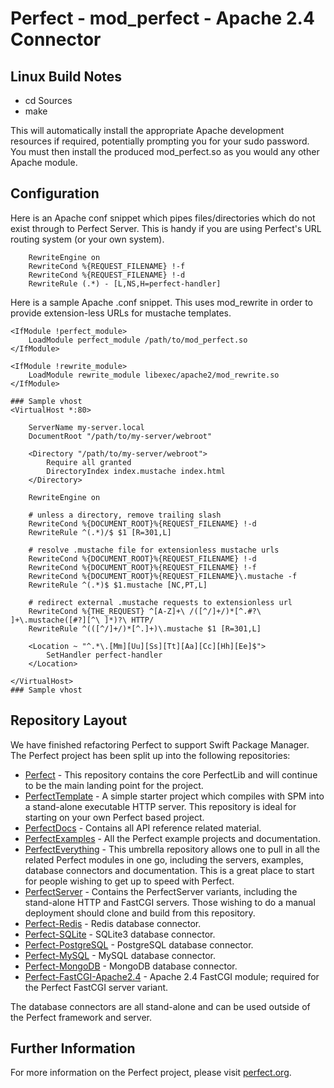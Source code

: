 # Perfect - mod_perfect - Apache 2.4 Connector

## Linux Build Notes
* cd Sources
* make

This will automatically install the appropriate Apache development resources if required, potentially prompting you for your sudo password. You must then install the produced mod_perfect.so as you would any other Apache module.

## Configuration

Here is an Apache conf snippet which pipes files/directories which do not exist through to Perfect Server. This is handy if you are using Perfect's URL routing system (or your own system).

```
	RewriteEngine on
	RewriteCond %{REQUEST_FILENAME} !-f
	RewriteCond %{REQUEST_FILENAME} !-d
	RewriteRule (.*) - [L,NS,H=perfect-handler]

```

Here is a sample Apache .conf snippet. This uses mod_rewrite in order to provide extension-less URLs for mustache templates.

```
<IfModule !perfect_module>
	LoadModule perfect_module /path/to/mod_perfect.so
</IfModule>

<IfModule !rewrite_module>
	LoadModule rewrite_module libexec/apache2/mod_rewrite.so
</IfModule>

### Sample vhost
<VirtualHost *:80>

	ServerName my-server.local
	DocumentRoot "/path/to/my-server/webroot"
	
	<Directory "/path/to/my-server/webroot">
		Require all granted
		DirectoryIndex index.mustache index.html
	</Directory>
	
	RewriteEngine on
	
	# unless a directory, remove trailing slash
	RewriteCond %{DOCUMENT_ROOT}%{REQUEST_FILENAME} !-d
	RewriteRule ^(.*)/$ $1 [R=301,L]
	
	# resolve .mustache file for extensionless mustache urls
	RewriteCond %{DOCUMENT_ROOT}%{REQUEST_FILENAME} !-d
	RewriteCond %{DOCUMENT_ROOT}%{REQUEST_FILENAME} !-f
	RewriteCond %{DOCUMENT_ROOT}%{REQUEST_FILENAME}\.mustache -f
	RewriteRule ^(.*)$ $1.mustache [NC,PT,L]
	
	# redirect external .mustache requests to extensionless url
	RewriteCond %{THE_REQUEST} ^[A-Z]+\ /([^/]+/)*[^.#?\ ]+\.mustache([#?][^\ ]*)?\ HTTP/
	RewriteRule ^(([^/]+/)*[^.]+)\.mustache $1 [R=301,L]
	
	<Location ~ "^.*\.[Mm][Uu][Ss][Tt][Aa][Cc][Hh][Ee]$">
		SetHandler perfect-handler
	</Location>

</VirtualHost>
### Sample vhost

```


## Repository Layout

We have finished refactoring Perfect to support Swift Package Manager. The Perfect project has been split up into the following repositories:

* [Perfect](https://github.com/PerfectlySoft/Perfect) - This repository contains the core PerfectLib and will continue to be the main landing point for the project.
* [PerfectTemplate](https://github.com/PerfectlySoft/PerfectTemplate) - A simple starter project which compiles with SPM into a stand-alone executable HTTP server. This repository is ideal for starting on your own Perfect based project.
* [PerfectDocs](https://github.com/PerfectlySoft/PerfectDocs) - Contains all API reference related material.
* [PerfectExamples](https://github.com/PerfectlySoft/PerfectExamples) - All the Perfect example projects and documentation.
* [PerfectEverything](https://github.com/PerfectlySoft/PerfectEverything) - This umbrella repository allows one to pull in all the related Perfect modules in one go, including the servers, examples, database connectors and documentation. This is a great place to start for people wishing to get up to speed with Perfect.
* [PerfectServer](https://github.com/PerfectlySoft/PerfectServer) - Contains the PerfectServer variants, including the stand-alone HTTP and FastCGI servers. Those wishing to do a manual deployment should clone and build from this repository.
* [Perfect-Redis](https://github.com/PerfectlySoft/Perfect-Redis) - Redis database connector.
* [Perfect-SQLite](https://github.com/PerfectlySoft/Perfect-SQLite) - SQLite3 database connector.
* [Perfect-PostgreSQL](https://github.com/PerfectlySoft/Perfect-PostgreSQL) - PostgreSQL database connector.
* [Perfect-MySQL](https://github.com/PerfectlySoft/Perfect-MySQL) - MySQL database connector.
* [Perfect-MongoDB](https://github.com/PerfectlySoft/Perfect-MongoDB) - MongoDB database connector.
* [Perfect-FastCGI-Apache2.4](https://github.com/PerfectlySoft/Perfect-FastCGI-Apache2.4) - Apache 2.4 FastCGI module; required for the Perfect FastCGI server variant.

The database connectors are all stand-alone and can be used outside of the Perfect framework and server.

## Further Information
For more information on the Perfect project, please visit [perfect.org](http://perfect.org).
